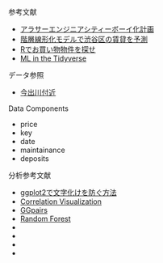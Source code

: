 参考文献
+ [アラサーエンジニアシティーボーイ化計画](https://note.mu/hanaori/n/n0a51b7351909)
+ [階層線形化モデルで渋谷区の賃貸を予測](https://note.mu/hanaori/n/na2e41f1d3b49)
+ [Rでお買い物物件を探せ](https://speakerdeck.com/morishita/rdeomai-ide-wu-jian-wotan-se)
+ [ML in the Tidyverse](https://www.datacamp.com/courses/machine-learning-in-the-tidyverse)

データ参照

+ [今出川付近](https://unilife.co.jp/search/range/lat:35.03017044/lon:135.76075745/dis:1.5)

Data Components

+ price
+ key
+ date
+ maintainance
+ deposits


分析参考文献
+ [ggplot2で文字化けを防ぐ方法](https://qiita.com/rmecab/items/fd1a08a1f1300839dbce)
+ [Correlation Visualization](http://www.sthda.com/english/wiki/visualize-correlation-matrix-using-correlogram)
+ [GGpairs](https://www.rdocumentation.org/packages/GGally/versions/1.4.0/topics/ggpairs)
+ [Random Forest](https://stats.stackexchange.com/questions/41443/how-to-actually-plot-a-sample-tree-from-randomforestgettree)
+ []()
+ []()
+ []()
+ []()
